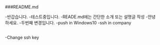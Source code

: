 ###README.md

-반갑습니다.
-테스트중입니다.
-READE.md에는 간단한 소개 또는 설명글 작성
-안녕하세요.
-두번째 변경입니다.
-push in Windows10
-ssh in company

</br>
-Change ssh key
